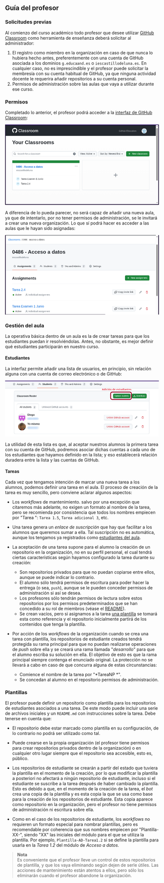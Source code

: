 ## Guía del profesor

### Solicitudes previas

Al comienzo del curso académico todo profesor que desee utilizar [GitHub
Classroom](https://classroom.github.com) como herramienta de enseñanza deberá
solicitar al administrador:

1. El registro como miembro en la organización en caso de que nunca lo hubiera
   hecho antes, preferentemente con una cuenta de GitHub asociada a los dominios
   ``g.educaand.es`` o ``iescastillodeluna.es``. En cualquier caso, no es
   imprescindible y el profesor puede solicitar la membresía con su cuenta
   habitual de GitHub, ya que ninguna actividad docente le requerira añadir
   repositorios a su cuenta personal.
1. Permisos de administración sobre las aulas que vaya a utilizar durante ese
   curso.

### Permisos

Completado lo anterior, el profesor podrá acceder a la [interfaz de GitHub
Classroom](https://classroom.github.com):

![Pantalla inicial de GitHub Classroom](assets/gp01.home.png)

A diferencia de lo pueda parecer, no será capaz de añadir una nueva aula, ya que
de intentarlo, por no tener permisos de administración, se le invitará a crear
una nueva organización. Lo que sí podrá hacer es acceder a las aulas que le
hayan sido asignadas:

![Pantalla con aula de GitHub Classroom](assets/gp02.aula.png)

### Gestión del aula

La operativa básica dentro de un aula es la de crear tareas para que los
estudiantes puedan ir resolviéndolas. Antes, no obstante, es mejor definir qué
estudiantes participarán en nuestro curso.

#### Estudiantes

La interfaz permite añadir una lista de usuarios, en principio, sin relación
alguna con una cuenta de correo electrónico o de GitHub:

![Pantalla de estudiantes](assets/gp03.students.png)

La utilidad de esta lista es que, al aceptar nuestros alumnos la primera tarea
con su cuenta de GitHub, podremos asociar dichas cuentas a cada uno de los
estudiantes que hayamos definido en la lista; y eso establecerá relación
duradera entre la lista y las cuentas de GitHub.

#### Tareas

Cada vez que tengamos intención de marcar una nueva tarea a los alumnos, podemos
definir una tarea en el aula. El proceso de creación de la tarea es muy
sencillo, pero conviene aclarar algunos aspectos:

+ Los *workflows* de mantenimiento. salvo por una excepción que citaremos más
  adelante, no exigen un formato al nombre de la tarea, pero se recomienda por
  consistencia que todos los nombres empiecen por "Tarea ": ``Tarea 1.5``,
  ``Tarea adicional 3``, etc.

+ Una tarea genera un *enlace de suscripción* que hay que facilitar a los
  alumnos que queremos sumar a ella. Tal suscripción no es automática, aunque
  los tengamos ya registrados como [estudiantes del aula](#Estudiantes).

+ La aceptación de una tarea supone para el alumno la creación de un repositorio
  en la organización, no en su perfil personal, el cual tendrá ciertas
  características según hayamos configurado la tarea durante su creación:

  - Son repositorios privados para que no puedan copiarse entre ellos, aunque
    se puede indicar lo contrario.
  - El alumno sólo tendrá permisos de escritura para poder hacer la entrega
    (o sea, ``push``), aunque se le pueden conceder permisos de administración
    si así se desea.
  - Los profesores sólo tendrán permisos de lectura sobre estos repositorios por
    los permisos predeterminados que se han concedido a su rol de miembros
    (véase el [README](../README.md)).
  - Se crean vacíos, pero si asignamos a la tarea [una plantilla](#Plantillas)
    se tomará esta como referencia y el repositorio inicialmente partirá de los
    contenidos que tenga la plantilla.

+ Por acción de los *workflows* de la organización cuando se crea una tarea con
  plantilla, los repositorios de estudiante creados tendrá protegida su rama
  principal para que no puedan realizarse operaciones de *push* sobre ella y se
  creará una rama llamada "*desarrollo*" para que el alumno escriba su solución
  en ella. El objetivo de esto es que la rama principal siempre contenga el
  enunciado original. La protección no se llevará a cabo en caso de que concurra
  alguna de estas circunstancias:

  - Comience el nombre de la tarea por "*TareaNP *".
  - Se concedan al alumno en el repositorio permisos de administración.

### Plantillas

El profesor puede definir un repositorio como plantilla para los repositorios de
estudiantes asociados a una tarea. De este modo puede incluir una serie de
archivos iniciales y un ``README.md`` con instrucciones sobre la tarea. Debe
tenerse en cuenta que:

+ El repositorio debe estar marcado como plantilla en su configuración, de lo
  contrario no podrá ser utilizado como tal.

+ Puede crearse en la propia organización (el profesor tiene permisos para crear
  repositorios privados dentro de la organización) o en cualquier otro lugar
  siempre que el repositorio sea accesible, esto es, público.

+ Los repositorios de estudiante se crearán a partir del estado que tuviera la
  plantilla en el momento de la creación, por lo que modificar la plantilla a
  posteriori no afectará a ningún repositorio de estudiante, incluso si el
  estudiante se suscribe a la tarea después de haber cambiado la plantilla. Esto
  es debido a que, en el momento de la creación de la tarea, el *bot* crea una
  copia de la plantilla y es esta copia la que se usa como base para la creación
  de los repositorios de estudiante. Esta copia aparece como repositorio en la
  organización, pero el profesor no tiene permisos de administración ni
  escritura sobre ella.

+ Como en el caso de los repositorios de estudiante, los *workflows* no
  requieren un formato especial para nombrar plantillas, pero es recomendable
  por coherencia que sus nombres empiecen por "Plantilla-XX-", siendo "XX" las
  iniciales del módulo para el que se utiliza la plantilla. Por ejemplo,
  ``Plantilla-AD-Tarea1.2`` si se define la plantilla para usarla en la *Tarea
  1.2* del módulo de *Acceso a datos*.

> **Nota**  
> Es conveniente que el profesor lleve un control de estos repositorios de
> plantilla, y que los vaya eliminando según dejen de serle útiles. Las
> acciones de mantenimiento están atentos a ellos, pero sólo los eliminarán cuando
> el profesor abandone la organización.
